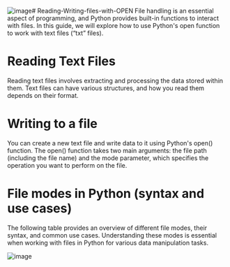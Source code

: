 ![image](https://github.com/MennatullahShazly/Reading-Writing-files-with-OPEN/assets/79003543/0d0e7f3e-9127-4e25-93c7-adc59b95becf)# Reading-Writing-files-with-OPEN
File handling is an essential aspect of programming, and Python provides built-in functions to interact with files. In this guide, we will explore how to use Python's open function to work with text files (“txt” files).

# Reading Text Files
Reading text files involves extracting and processing the data stored within them. Text files can have various structures, and how you read them depends on their format. 

# Writing to a file
You can create a new text file and write data to it using Python's open() function. The open() function takes two main arguments: the file path (including the file name) and the mode parameter, which specifies the operation you want to perform on the file.


# File modes in Python (syntax and use cases)
The following table provides an overview of different file modes, their syntax, and common use cases. Understanding these modes is essential when working with files in Python for various data manipulation tasks.


![image](https://github.com/MennatullahShazly/Reading-Writing-files-with-OPEN/assets/79003543/e8e316f9-2bd0-4626-b7cc-f2527aeba6ac)





